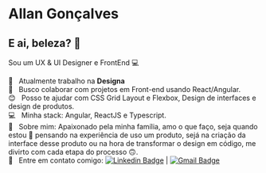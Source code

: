 # Allan Gonçalves

## E ai, beleza? 👋
Sou um UX & UI Designer e FrontEnd :computer:

 :rocket:  &nbsp; Atualmente trabalho na **Designa**
 <br/> :purple_heart: &nbsp; Busco colaborar com projetos em Front-end usando React/Angular.
 <br/> :blush: &nbsp; Posso te ajudar com CSS Grid Layout e Flexbox, Design de interfaces e design de produtos.
 <br/> :computer: &nbsp; Minha stack: Angular, ReactJS e Typescript.
 <br/> 💬  &nbsp; Sobre mim: Apaixonado pela minha família, amo o que faço, seja quando estou 🧐 pensando na experiência de uso um produto, sejá na criação da interface desse produto ou na hora de transformar o design em código, me divirto com cada etapa do processo 🙃.
 <br/> :email: &nbsp; Entre em contato comigo: [![Linkedin Badge](https://img.shields.io/badge/-AllanGoncalves-blue?style=flat-square&logo=Linkedin&logoColor=white&link=https://www.linkedin.com/in/allancoder/)](https://www.linkedin.com/in/allancoder/) 
| 
[![Gmail Badge](https://img.shields.io/badge/-allangoncalves.adm@gmail.com-c14438?style=flat-square&logo=Gmail&logoColor=white&link=mailto:tgmarinho@gmail.com)](mailto:allangoncalves.adm@gmail.com)
